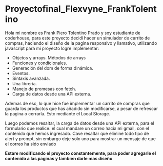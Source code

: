 # Proyectofinal_Flexvyne_FrankTolentino

Hola mi nombre es Frank Piero Tolentino Prado y soy estudiante de coderhouse, para este proyecto decidí
hacer un simulador de carrito de compras, haciendo el diseño de la pagina responsivo y llamativo, utilizando
javascript para mi proyecto logre implementar:
-	Objetos y arrays. Métodos de arrays
-	Funciones y condicionales.
-	Generación del dom de forma dinámica.
-	Eventos.
-	Sintaxis avanzada.
-	Una librería.
-	Manejo de promesas con fetch.
-	Carga de datos desde una API externa.

Ademas de eso, lo que hice fue implementar un carrito de compras que guarda los productos que has añadido sin
modificarse, a pesar de refrescar la pagina o cerrarla. Esto mediante el Local Storage.

Luego podemos resaltar, la carga de datos desde una API externa, para el formulario que realice. el cual mandare un correo
hacia mi gmail, con el contenido que hemos ingresado. Cave resaltar que elimine todo tipo de alert y prompt, sin embargo
deje solo uno para mostrar un mensaje de que el correo ha sido enviado

**Estare modificando el proyecto constantemente, para poder agregarle el contenido a las paginas y tambien darle mas diseño**
